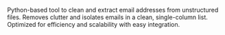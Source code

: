 Python-based tool to clean and extract email addresses from unstructured files.
Removes clutter and isolates emails in a clean, single-column list.
Optimized for efficiency and scalability with easy integration.
